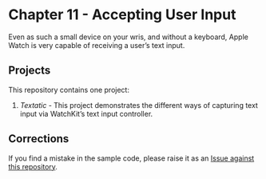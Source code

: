 # Chapter 11 - Accepting User Input

Even as such a small device on your wris, and without a keyboard, Apple Watch is very capable of receiving a user’s text input.

## Projects

This repository contains one project:

1. *Textatic* - This project demonstrates the different ways of capturing text input via WatchKit’s text input controller.

## Corrections

If you find a mistake in the sample code, please raise it as an [Issue against this repository](https://github.com/bwa-book/chapter-11/issues).
